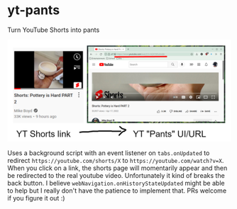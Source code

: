 # yt-pants

Turn YouTube Shorts into pants

![click a youtube shorts link, recieve a youtube 'pants' url](demo.png)

Uses a background script with an event listener on `tabs.onUpdated` to redirect
`https://youtube.com/shorts/X` to `https://youtube.com/watch?v=X`. When you
click on a link, the shorts page will momentarily appear and then be redirected
to the real youtube video.  Unfortunately it kind of breaks the back button. I
believe `webNavigation.onHistoryStateUpdated` might be able to help but I
really don't have the patience to implement that. PRs welcome if you figure it
out :)
